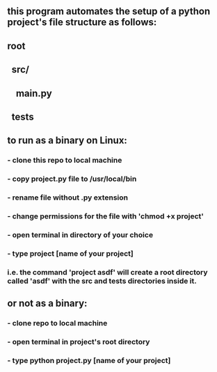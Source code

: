 ## this program automates the setup of a python project's file structure as follows:

## root  
## &nbsp; src/  
## &nbsp; &nbsp; main.py  
## &nbsp; tests  

## to run as a binary on Linux:
### - clone this repo to local machine
### - copy project.py file to /usr/local/bin
### - rename file without .py extension
### - change permissions for the file with 'chmod +x project'
### - open terminal in directory of your choice
### - type project [name of your project]

### i.e. the command 'project asdf' will create a root directory called 'asdf' with the src and tests directories inside it.

## or not as a binary:
### - clone repo to local machine
### - open terminal in project's root directory
### - type python project.py [name of your project]
